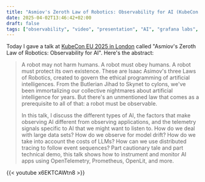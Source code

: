 ```yaml
---
title: "Asmiov's Zeroth Law of Robotics: Observability for AI (KubeCon EU 2025)"
date: 2025-04-02T13:46:42+02:00
draft: false
tags: ["observability", "video", "presentation", "AI", "grafana labs", "metrics", "logs", "traces", "testing", "k6", "loki", "grafana", "tempo"]
---
```

Today I gave a talk at [KubeCon EU 2025 in London](https://events.linuxfoundation.org/kubecon-cloudnativecon-europe/) called "Asmiov's Zeroth Law of Robotics: Observability for AI". Here's the abstract:

> A robot may not harm humans. A robot must obey humans. A robot must protect its own existence. These are Isaac Asimov's three Laws of Robotics, created to govern the ethical programming of artificial intelligences. From the Butlerian Jihad to Skynet to cylons, we've been immortalizing our collective nightmares about artificial intelligence for years. But there's an unmentioned law that comes as a prerequisite to all of that: a robot must be observable.
> 
> 
> In this talk, I discuss the different types of AI, the factors that make observing AI different from observing applications, and the telemetry signals specific to AI that we might want to listen to. How do we deal with large data sets? How do we observe for model drift? How do we take into account the costs of LLMs? How can we use distributed tracing to follow event sequences? Part cautionary tale and part technical demo, this talk shows how to instrument and monitor AI apps using OpenTelemetry, Prometheus, OpenLit, and more.

{{< youtube x6EKTCAWtn8 >}}